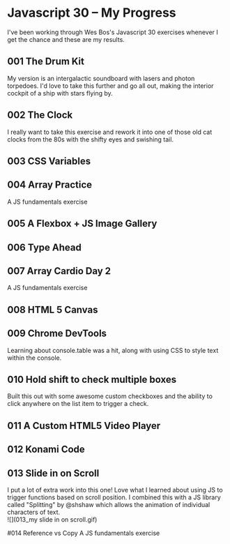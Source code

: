
# Javascript 30 – My Progress
I've been working through Wes Bos's Javascript 30 exercises whenever I get the chance and these are my results.

## 001 The Drum Kit
My version is an intergalactic soundboard with lasers and photon torpedoes.
I'd love to take this further and go all out, making the interior cockpit of a ship with stars flying by.

## 002 The Clock
I really want to take this exercise and rework it into one of those old cat clocks from the 80s with the shifty eyes and swishing tail.

## 003 CSS Variables

## 004 Array Practice
A JS fundamentals exercise

## 005 A Flexbox + JS Image Gallery

## 006 Type Ahead

## 007 Array Cardio Day 2
A JS fundamentals exercise

## 008 HTML 5 Canvas

## 009 Chrome DevTools
Learning about console.table was a hit, along with using CSS to style text within the console.

## 010 Hold shift to check multiple boxes
Built this out with some awesome custom checkboxes and the ability to click anywhere on the list item to trigger a check.

## 011 A Custom HTML5 Video Player

## 012 Konami Code

## 013 Slide in on Scroll
I put a lot of extra work into this one! Love what I learned about using JS to trigger functions based on scroll position. I combined this with a JS library called "Splitting" by @shshaw which allows the animation of individual characters of text.  
![](013_my slide in on scroll.gif)  

#014 Reference vs Copy
A JS fundamentals exercise

